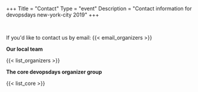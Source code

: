 +++
Title = "Contact"
Type = "event"
Description = "Contact information for devopsdays new-york-city 2019"
+++

<br/>

If you'd like to contact us by email: {{< email_organizers >}}

**Our local team**

{{< list_organizers >}}

**The core devopsdays organizer group**

{{< list_core >}}
